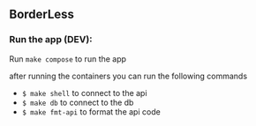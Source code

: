 ## BorderLess

### Run the app (DEV):

Run `make compose` to run the app

after running the containers you can run the following commands
- `$ make shell` to connect to the api
- `$ make db` to connect to the db
- `$ make fmt-api` to format the api code